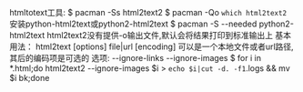 htmltotext工具:
$ pacman -Ss html2text2
$ pacman -Qo `which html2text2`
安装python-html2text或python2-html2text 
$ pacman -S --needed python2-html2text
html2text2没有提供-o输出文件,默认会将结果打印到标准输出上
基本用法：
html2text [options] file|url [encoding]
可以是一个本地文件或者url路径,其后的编码项是可选的
选项:
--ignore-links
--ignore-images
$ for i in *.html;do html2text2 --ignore-images $i > `echo $i|cut -d. -f1`.logs && mv $i bk;done

